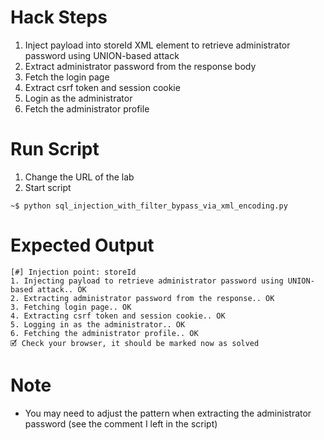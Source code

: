 # Hack Steps

1. Inject payload into storeId XML element to retrieve administrator password using UNION-based attack
2. Extract administrator password from the response body
3. Fetch the login page
4. Extract csrf token and session cookie
5. Login as the administrator
6. Fetch the administrator profile

# Run Script

1. Change the URL of the lab
2. Start script

```
~$ python sql_injection_with_filter_bypass_via_xml_encoding.py
```

# Expected Output

```
[#] Injection point: storeId
1. Injecting payload to retrieve administrator password using UNION-based attack.. OK
2. Extracting administrator password from the response.. OK
3. Fetching login page.. OK
4. Extracting csrf token and session cookie.. OK
5. Logging in as the administrator.. OK
6. Fetching the administrator profile.. OK
🗹 Check your browser, it should be marked now as solved
```

# Note

- You may need to adjust the pattern when extracting the administrator password (see the comment I left in the script)
